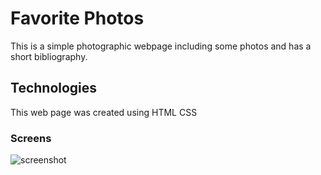 # Favorite Photos
This is a simple photographic webpage including some photos and has a short bibliography.

## Technologies
This web page was created using 
HTML
CSS

### Screens 
 ![screenshot](https://github.com/morrismutiso/project-02/assets/112484589/7c70f223-8b1e-4cc3-aa26-19520bc7c21f)
